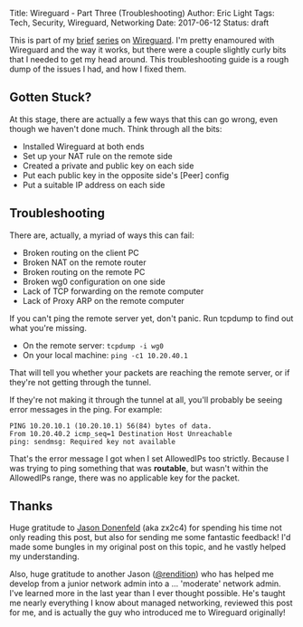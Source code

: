 Title: Wireguard - Part Three (Troubleshooting)
Author: Eric Light
Tags: Tech, Security, Wireguard, Networking
Date: 2017-06-12
Status: draft

This is part of my [brief]({filename}wg0.md) [series]({filename}wg1.md) on [Wireguard](https://wireguard.io/).  I'm pretty enamoured with Wireguard and the way it works, but there were a couple slightly curly bits that I needed to get my head around.  This troubleshooting guide is a rough dump of the issues I had, and how I fixed them.


Gotten Stuck?
-------------

At this stage, there are actually a few ways that this can go wrong, even though we haven't done much.  Think through all the bits:

* Installed Wireguard at both ends
* Set up your NAT rule on the remote side
* Created a private and public key on each side
* Put each public key in the opposite side's [Peer] config
* Put a suitable IP address on each side


Troubleshooting
---------------

There are, actually, a myriad of ways this can fail:

* Broken routing on the client PC
* Broken NAT on the remote router
* Broken routing on the remote PC
* Broken wg0 configuration on one side
* Lack of TCP forwarding on the remote computer
* Lack of Proxy ARP on the remote computer

If you can't ping the remote server yet, don't panic.  Run tcpdump to find out what you're missing.

* On the remote server:  `tcpdump -i wg0`
* On your local machine: `ping -c1 10.20.40.1`

That will tell you whether your packets are reaching the remote server, or if they're not getting through the tunnel.

If they're not making it through the tunnel at all, you'll probably be seeing error messages in the ping.  For example:

    PING 10.20.10.1 (10.20.10.1) 56(84) bytes of data.
    From 10.20.40.2 icmp_seq=1 Destination Host Unreachable
    ping: sendmsg: Required key not available

That's the error message I got when I set AllowedIPs too strictly.  Because I was trying to ping something that was **routable**, but wasn't within the AllowedIPs range, there was no applicable key for the packet.


Thanks
------

Huge gratitude to [Jason Donenfeld](https://www.zx2c4.com/) (aka zx2c4) for spending his time not only reading this post, but also for sending me some fantastic feedback!  I'd made some bungles in my original post on this topic, and he vastly helped my understanding.

Also, huge gratitude to another Jason ([@rendition](https://keybase.io/rendition)) who has helped me develop from a junior network admin into a ... 'moderate' network admin.  I've learned more in the last year than I ever thought possible.  He's taught me nearly everything I know about managed networking, reviewed this post for me, and is actually the guy who introduced me to Wireguard originally!

